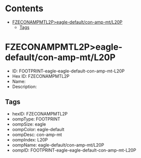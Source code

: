 



Contents
========

* [FZECONAMPMTL2P>eagle-default/con-amp-mt/L20P](#fzeconampmtl2peagle-defaultcon-amp-mtl20p)
	* [Tags](#tags)

# FZECONAMPMTL2P>eagle-default/con-amp-mt/L20P

- ID: FOOTPRINT-eagle-eagle-default-con-amp-mt-L20P
- Hex ID: FZECONAMPMTL2P
- Name: 
- Description: 

## Tags

- hexID: FZECONAMPMTL2P
- oompType: FOOTPRINT
- oompSize: eagle
- oompColor: eagle-default
- oompDesc: con-amp-mt
- oompIndex: L20P
- oompName: eagle-default/con-amp-mt/L20P
- oompID: FOOTPRINT-eagle-eagle-default-con-amp-mt-L20P
